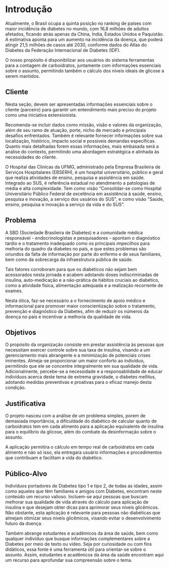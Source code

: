# Introdução

Atualmente, o Brasil ocupa a quinta posição no ranking de países com maior incidência de diabetes no mundo, com 
16,8 milhões de adultos afetados, ficando atrás apenas da China, Índia, Estados Unidos e Paquistão. A estimativa 
aponta para um aumento na incidência da doença, que poderá atingir 21,5 milhões de casos até 2030, conforme dados 
do Atlas do Diabetes da Federação Internacional de Diabetes (IDF).

O nosso propósito é disponibilizar aos usuários do sistema ferramentas para a contagem de carboidratos, juntamente com 
informações essenciais sobre o assunto, permitindo também o cálculo dos níveis ideais de glicose a serem mantidos.

## Cliente 
Nesta seção, devem ser apresentadas informações essenciais sobre o cliente (parceiro) para garantir um entendimento mais preciso do projeto como uma iniciativa extensionista.  

Recomenda-se incluir dados como missão, visão e valores da organização, além de seu ramo de atuação, porte, nicho de mercado e principais desafios enfrentados. Também é relevante fornecer informações sobre sua localização, histórico, impacto social e possíveis demandas específicas. Quanto mais detalhadas forem essas informações, mais embasada será a análise do contexto, permitindo uma abordagem estratégica e alinhada às necessidades do cliente.

O Hospital das Clínicas da UFMG, administrado pela Empresa Brasileira de Serviços Hospitalares (EBSERH), é um hospital universitário, público e geral que realiza atividades de ensino, pesquisa e assistência em saúde. Integrado ao SUS, é referência estadual no atendimento a patologias de média e alta complexidade. Tem como visão "Consolidar-se como Hospital Universitário Público Federal de excelência em assistência à saúde, ensino, pesquisa e inovação, a serviço dos usuários do SUS", e como visão "Saúde, ensino, pesquisa e inovação a serviço da vida e do SUS".

## Problema
A SBD (Sociedade Brasileira de Diabetes) e a comunidade médica responsável - endocrinologistas e pesquisadores - apontam o diagnóstico tardio e o tratamento inadequado como os principais impecilhos para melhoria do quadro da diabetes no país, e que estes problemas são oriundos da falta de informação por parte do enfermo e de seus familiares, bem como da sobrecarga da infraestrutura pública de saúde.

Tais fatores corroboram para que os diabéticos não sejam bem acessorados nesta jornada e acabem adotando doses indiscriminadas de insulina, auto-medicação e a não-prática de hábitos cruciais ao diabético, como a atividade física, alimentação adequada e a realização recorrente de exames.

Nesta ótica, faz-se necessário a o fornecimento de apoio médico e informacional para promover maior conscientização sobre o tratamento, prevenção e diagnóstico da Diabetes, afim de reduzir os números da doença no país e incentivar a melhoria da qualidade de vida.

## Objetivos

O propósito da organização consiste em prestar assistência às pessoas que necessitam exercer controle sobre sua taxa de insulina, visando a um gerenciamento mais abrangente e a minimização de potenciais crises iminentes. Almeja-se proporcionar um maior conforto ao indivíduo, permitindo que ele se concentre integralmente em sua qualidade de vida. Adicionalmente, percebe-se a necessidade e a responsabilidade de educar indivíduos acerca deste tema de extrema gravidade, o diabetes mellitus, adotando medidas preventivas e proativas para o eficaz manejo desta condição.

## Justificativa

O projeto nasceu com a análise de um problema simples, porem de demasiada importância, a dificuldade do diabético de calcular quanto de carboidratos tem em cada alimento para a aplicação equivalente de insulina para o equilíbrio da glicose, além do combate da desinformação sobre o assunto.

A aplicação permitira o cálculo em tempo real de carboidratos em cada alimento e não só isso, ela entregara usuário informações e procedimentos que contribuam e facilitam a vida do diabético.

## Público-Alvo

Indivíduos portadores de Diabetes tipo 1 e tipo 2, de todas as idades, assim como aqueles que têm familiares e amigos com Diabetes, encontram neste conteúdo um recurso valioso. Incluem-se aqui pessoas que buscam melhorar sua qualidade de vida através do cálculo para aplicação de insulina e que desejam obter dicas para aprimorar seus níveis glicêmicos. Não obstante, esta aplicação é relevante para pessoas não diabéticas que almejam otimizar seus níveis glicêmicos, visando evitar o desenvolvimento futuro da doença.

Também abrange estudantes e acadêmicos da área de saúde, bem como qualquer indivíduo que busque informações complementares sobre a Diabetes por meio de texto ou vídeo. Seja por curiosidade ou com fins didáticos, essa fonte é uma ferramenta útil para orientar-se sobre o assunto. Assim, estudantes e acadêmicos da área da saúde encontram aqui um recurso para aprofundar sua compreensão sobre o tema.
